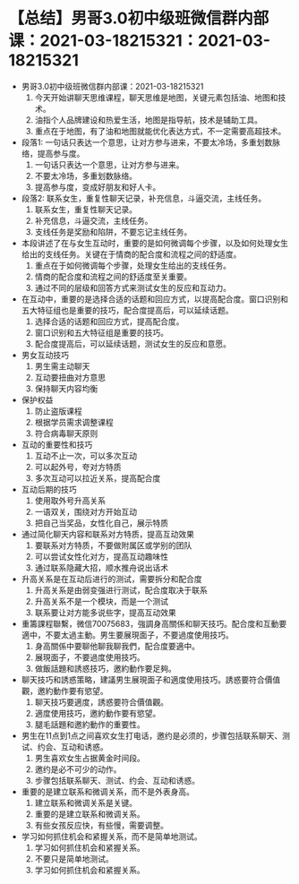 # 【总结】男哥3.0初中级班微信群内部课：2021-03-18215321：2021-03-18215321

-   男哥3.0初中级班微信群内部课：2021-03-18215321
    1.  今天开始讲聊天思维课程，聊天思维是地图，关键元素包括油、地图和技术。
    2.  油指个人品牌建设和热爱生活，地图是指导航，技术是辅助工具。
    3.  重点在于地图，有了油和地图就能优化表达方式，不一定需要高超技术。
-   段落1: 一句话只表达一个意思，让对方参与进来，不要太冷场，多重划数脉络，提高参与度。
    1.  一句话只表达一个意思，让对方参与进来。
    2.  不要太冷场，多重划数脉络。
    3.  提高参与度，变成好朋友和好人卡。
-   段落2: 联系女生，重复性聊天记录，补充信息，斗逼交流，主线任务。
    1.  联系女生，重复性聊天记录。
    2.  补充信息，斗逼交流，主线任务。
    3.  支线任务是奖励和陷阱，不要忘记主线任务。
-   本段讲述了在与女生互动时，重要的是如何微调每个步骤，以及如何处理女生给出的支线任务。关键在于情商的配合度和流程之间的舒适度。
    1.  重点在于如何微调每个步骤，处理女生给出的支线任务。
    2.  情商的配合度和流程之间的舒适度至关重要。
    3.  通过不同的层级和回答方式来测试女生的反应和互动力。
-   在互动中，重要的是选择合适的话题和回应方式，以提高配合度。窗口识别和五大特征组也是重要的技巧，配合度提高后，可以延续话题。
    1.  选择合适的话题和回应方式，提高配合度。
    2.  窗口识别和五大特征组是重要的技巧。
    3.  配合度提高后，可以延续话题，测试女生的反应和意愿。
-   男女互动技巧
    1.  男生需主动聊天
    2.  互动要扭曲对方意思
    3.  保持聊天内容均衡
-   保护权益
    1.  防止盗版课程
    2.  根据学员需求调整课程
    3.  符合病毒聊天原则
-   互动的重要性和技巧
    1.  互动不止一次，可以多次互动
    2.  可以起外号，夸对方特质
    3.  多次互动可以拉近关系，提高配合度
-   互动后期的技巧
    1.  使用取外号升高关系
    2.  一语双关，围绕对方开始互动
    3.  把自己当奖品，女性化自己，展示特质
-   通过简化聊天内容和联系对方特质，提高互动效果
    1.  要联系对方特质，不要做附属区或学别的团队
    2.  可以尝试女性化对方，提高互动趣味性
    3.  通过联系隐藏大招，顺水推舟说出话术
-   升高关系是在互动后进行的测试，需要拆分和配合度
    1.  升高关系是由弱变强进行测试，配合度取决于联系
    2.  升高关系不是一个模块，而是一个测试
    3.  联系要让对方能多说些字，提高互动效果
-   重籌課程聯繫，微信70075683，強調身高關係和聊天技巧。配合度和互動要適中，不要太過主動。男生要展現面子，不要過度使用技巧。
    1.  身高關係中要聊他聊我聊我們，配合度要適中。
    2.  展現面子，不要過度使用技巧。
    3.  做飯話題和誘惑技巧，邀約動作要足夠。
-   聊天技巧和誘惑策略，建議男生展現面子和適度使用技巧。誘惑要符合價值觀，邀約動作要有慾望。
    1.  聊天技巧要適度，誘惑要符合價值觀。
    2.  適度使用技巧，邀約動作要有慾望。
    3.  腿毛話題和邀約動作的重要性。
-   男生在11点到1点之间喜欢女生打电话，邀约是必须的，步骤包括联系聊天、测试、约会、互动和诱惑。
    1.  男生喜欢女生占据黄金时间段。
    2.  邀约是必不可少的动作。
    3.  步骤包括联系聊天、测试、约会、互动和诱惑。
-   重要的是建立联系和微调关系，而不是外表身高。
    1.  建立联系和微调关系是关键。
    2.  重要的是建立联系和微调关系。
    3.  有些女孩反应快，有些慢，需要调整。
-   学习如何抓住机会和紧握关系，而不是简单地测试。
    1.  学习如何抓住机会和紧握关系。
    2.  不要只是简单地测试。
    3.  学习如何抓住机会和紧握关系。